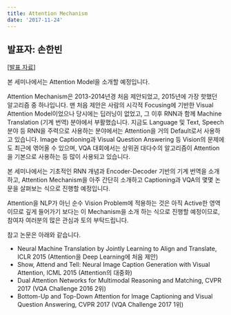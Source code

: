 ```yaml
---
title: Attention Mechanism
date: '2017-11-24'
---
```


## 발표자: 손한빈

[[발표 자료](/seminar/regular/w10_2.pptx)]

본 세미나에서는 Attention Model을 소개할 예정입니다.

Attention Mechanism은 2013-2014년경 처음 제안되었고, 2015년에 가장 핫했던 알고리즘 중 하나입니다. 맨 처음 제안은 사람의 시각적 Focusing에 기반한 Visual Attention Model이었으나 당시에는 딥러닝이 없었고, 그 이후 RNN과 함께 Machine Translation (기계 번역) 분야에서 부활했습니다. 지금도 Language 및 Text, Speech 분야 등 RNN을 주력으로 사용하는 분야에서는 Attention을 거의 Default로서 사용하고 있습니다. Image Captioning과 Visual Question Answering 등 Vision의 문제에도 최근에 엮어올 수 있으며, VQA 대회에서는 상위권 대다수의 알고리즘이 Attention을 기본으로 사용하는 등 많이 사용되고 있습니다.

본 세미나에서는 기초적인 RNN 개념과 Encoder-Decoder 기반의 기계 번역을 소개하고, Attention Mechanism을 아주 간단히 소개하고 Captioning과 VQA의 몇몇 논문을 살펴보는 식으로 진행할 예정입니다.

Attention을 NLP가 아닌 순수 Vision Problem에 적용하는 것은 아직 Active한 영역이므로 깊게 들어가기 보다는 이 Mechanism을 소개 하는 식으로 진행할 예정이므로, 참여자 여러분의 많은 관심과 토의 부탁드립니다.

참고 논문은 아래와 같습니다.

- Neural Machine Translation by Jointly Learning to Align and Translate, ICLR 2015 (Attention을 Deep Learning에 처음 제안)
- Show, Attend and Tell: Neural Image Caption Generation with Visual Attention, ICML 2015 (Attention의 대중화)
- Dual Attention Networks for Multimodal Reasoning and Matching, CVPR 2017 (VQA Challenge 2016 2위)
- Bottom-Up and Top-Down Attention for Image Captioning and Visual Question Answering, CVPR 2017 (VQA Challenge 2017 1위)
